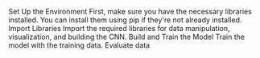  Set Up the Environment
First, make sure you have the necessary libraries installed. You can install them using pip if they're not already installed.
Import Libraries
Import the required libraries for data manipulation, visualization, and building the CNN.
 Build and Train the Model
Train the model with the training data.
Evaluate data
